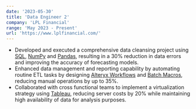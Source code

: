 ```yaml
---
date: '2023-05-30'
title: 'Data Engineer 2'
company: 'LPL Financial'
range: 'May 2023 - Present'
url: 'https://www.lplfinancial.com/'
---
```


- Developed and executed a comprehensive data cleansing project using [SQL](), [NumPy]() and [Pandas](), resulting in a 30% reduction in data errors and improving the accuracy of forecasting models.
- Enhanced data management and reporting capability by automating routine ETL tasks by designing [Alteryx Workflows]() and [Batch Macros](), reducing manual operations by up to 35%.
- Collaborated with cross functional teams to implement a virtualization strategy using [Tableau](), reducing server costs by 20% while maintaining high availability of data for analysis purposes.
